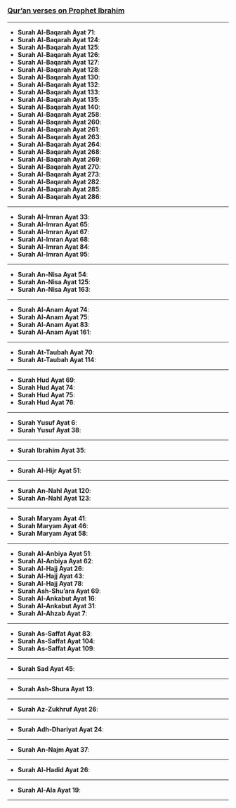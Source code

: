 ### [Qur’an verses on Prophet Ibrahim](https://myislam.org/quran-verses/prophet-ibrahim/)

***

* __Surah Al-Baqarah Ayat 71__: []()
* __Surah Al-Baqarah Ayat 124__: []()
* __Surah Al-Baqarah Ayat 125__: []()
* __Surah Al-Baqarah Ayat 126__: []()
* __Surah Al-Baqarah Ayat 127__: []()
* __Surah Al-Baqarah Ayat 128__: []()
* __Surah Al-Baqarah Ayat 130__: []()
* __Surah Al-Baqarah Ayat 132__: []()
* __Surah Al-Baqarah Ayat 133__: []()
* __Surah Al-Baqarah Ayat 135__: []()
* __Surah Al-Baqarah Ayat 140__: []()
* __Surah Al-Baqarah Ayat 258__: []()
* __Surah Al-Baqarah Ayat 260__: []()
* __Surah Al-Baqarah Ayat 261__: []()
* __Surah Al-Baqarah Ayat 263__: []()
* __Surah Al-Baqarah Ayat 264__: []()
* __Surah Al-Baqarah Ayat 268__: []()
* __Surah Al-Baqarah Ayat 269__: []()
* __Surah Al-Baqarah Ayat 270__: []()
* __Surah Al-Baqarah Ayat 273__: []()
* __Surah Al-Baqarah Ayat 282__: []()
* __Surah Al-Baqarah Ayat 285__: []()
* __Surah Al-Baqarah Ayat 286__: []()

***

* __Surah Al-Imran Ayat 33__: []()
* __Surah Al-Imran Ayat 65__: []()
* __Surah Al-Imran Ayat 67__: []()
* __Surah Al-Imran Ayat 68__: []()
* __Surah Al-Imran Ayat 84__: []()
* __Surah Al-Imran Ayat 95__: []()

*** 

* __Surah An-Nisa Ayat 54__: []()
* __Surah An-Nisa Ayat 125__: []()
* __Surah An-Nisa Ayat 163__: []()

*** 

* __Surah Al-Anam Ayat 74__: []()
* __Surah Al-Anam Ayat 75__: []()
* __Surah Al-Anam Ayat 83__: []()
* __Surah Al-Anam Ayat 161__: []()

*** 
* __Surah At-Taubah Ayat 70__: []()
* __Surah At-Taubah Ayat 114__: []()

*** 

* __Surah Hud Ayat 69__: []()
* __Surah Hud Ayat 74__: []()
* __Surah Hud Ayat 75__: []()
* __Surah Hud Ayat 76__: []()

*** 

* __Surah Yusuf Ayat 6__: []()
* __Surah Yusuf Ayat 38__: []()

*** 

* __Surah Ibrahim Ayat 35__: []()

*** 

* __Surah Al-Hijr Ayat 51__: []()

*** 

* __Surah An-Nahl Ayat 120__: []()
* __Surah An-Nahl Ayat 123__: []()

*** 

* __Surah Maryam Ayat 41__: []()
* __Surah Maryam Ayat 46__: []()
* __Surah Maryam Ayat 58__: []()

*** 

* __Surah Al-Anbiya Ayat 51__: []()
* __Surah Al-Anbiya Ayat 62__: []()
* __Surah Al-Hajj Ayat 26__: []()
* __Surah Al-Hajj Ayat 43__: []()
* __Surah Al-Hajj Ayat 78__: []()
* __Surah Ash-Shu’ara Ayat 69__: []()
* __Surah Al-Ankabut Ayat 16__: []()
* __Surah Al-Ankabut Ayat 31__: []()
* __Surah Al-Ahzab Ayat 7__: []()

***

* __Surah As-Saffat Ayat 83__: []()
* __Surah As-Saffat Ayat 104__: []()
* __Surah As-Saffat Ayat 109__: []()

*** 

* __Surah Sad Ayat 45__: []()

*** 

* __Surah Ash-Shura Ayat 13__: []()

*** 

* __Surah Az-Zukhruf Ayat 26__: []()

*** 

* __Surah Adh-Dhariyat Ayat 24__: []()

*** 

* __Surah An-Najm Ayat 37__: []()

*** 

* __Surah Al-Hadid Ayat 26__: []()

*** 

* __Surah Al-Ala Ayat 19__: []()

***

